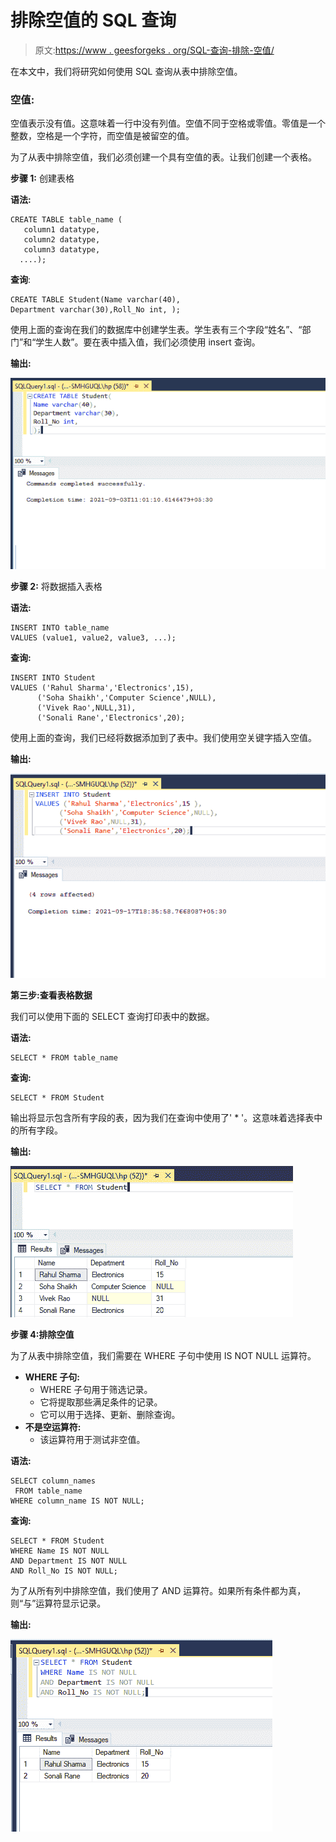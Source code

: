# 排除空值的 SQL 查询

> 原文:[https://www . geesforgeks . org/SQL-查询-排除-空值/](https://www.geeksforgeeks.org/sql-query-to-exclude-null-values/)

在本文中，我们将研究如何使用 SQL 查询从表中排除空值。

### **空值:**

空值表示没有值。这意味着一行中没有列值。空值不同于空格或零值。零值是一个整数，空格是一个字符，而空值是被留空的值。

为了从表中排除空值，我们必须创建一个具有空值的表。让我们创建一个表格。

**步骤 1:** 创建表格

**语法:**

```
CREATE TABLE table_name (
   column1 datatype,
   column2 datatype,
   column3 datatype,
  ....);
```

**查询**:

```
CREATE TABLE Student(Name varchar(40),
Department varchar(30),Roll_No int, );
```

使用上面的查询在我们的数据库中创建学生表。学生表有三个字段“姓名”、“部门”和“学生人数”。要在表中插入值，我们必须使用 insert 查询。

**输出:**

![](img/9986bae75f203f956a6660ede723e077.png)

**步骤 2:** 将数据插入表格

**语法:**

```
INSERT INTO table_name
VALUES (value1, value2, value3, ...);
```

**查询:**

```
INSERT INTO Student
VALUES ('Rahul Sharma','Electronics',15),
      ('Soha Shaikh','Computer Science',NULL),
      ('Vivek Rao',NULL,31),
      ('Sonali Rane','Electronics',20);
```

使用上面的查询，我们已经将数据添加到了表中。我们使用空关键字插入空值。

**输出:**

![](img/2add43edd40fbd364bed6d5b8a67762c.png)

**第三步:查看表格数据**

我们可以使用下面的 SELECT 查询打印表中的数据。

**语法:**

```
SELECT * FROM table_name
```

**查询:**

```
SELECT * FROM Student
```

输出将显示包含所有字段的表，因为我们在查询中使用了' * '。这意味着选择表中的所有字段。

**输出:**

![](img/199bb37e10b4c2f681ac9ab82cd17cda.png)

**步骤 4:排除空值**

为了从表中排除空值，我们需要在 WHERE 子句中使用 IS NOT NULL 运算符。

*   **WHERE 子句:**
    *   WHERE 子句用于筛选记录。
    *   它将提取那些满足条件的记录。
    *   它可以用于选择、更新、删除查询。
*   **不是空运算符:**
    *   该运算符用于测试非空值。

**语法:**

```
SELECT column_names
 FROM table_name
WHERE column_name IS NOT NULL;
```

**查询:**

```
SELECT * FROM Student
WHERE Name IS NOT NULL
AND Department IS NOT NULL
AND Roll_No IS NOT NULL;
```

为了从所有列中排除空值，我们使用了 AND 运算符。如果所有条件都为真，则“与”运算符显示记录。

**输出:**

![](img/290b968621a6a2ccc04684d409da7cfd.png)